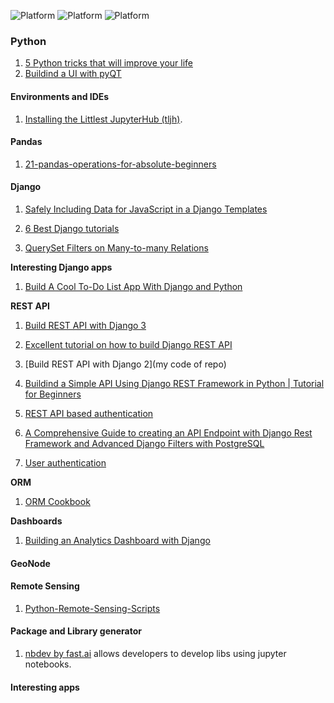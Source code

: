 ![Platform](https://img.shields.io/badge/Language-Python-yellow.svg?longCache=true)
![Platform](https://img.shields.io/badge/framework-Django-orange.svg?longCache=true)
![Platform](https://img.shields.io/badge/Product-GeoNode-blue.svg?longCache=true)

### Python
1. [5 Python tricks that will improve your life](https://www.youtube.com/watch?v=5tcs2qXP3Pg)
2. [Buildind a UI with pyQT](https://medium.com/@PanjiBrotoisworo/building-a-python-gui-with-pyqt-designer-987f8a400bdf)

#### Environments and IDEs

1. [Installing the Littlest JupyterHub (tljh)](http://tljh.jupyter.org/en/latest/howto/admin/https.html#howto-admin-https-manual).


#### Pandas

1. [21-pandas-operations-for-absolute-beginners](https://towardsdatascience.com/21-pandas-operations-for-absolute-beginners-5653e54f4cda)

#### Django

1. [Safely Including Data for JavaScript in a Django Templates](https://adamj.eu/tech/2020/02/18/safely-including-data-for-javascript-in-a-django-template/?fbclid=IwAR3VVrPY9x1mAxVr0zt9Xd-NlbfQ61Tv2ian3Vh3RD1C8LgoYzwba6c-61g)

2. [6 Best Django tutorials](https://sunscrapers.com/blog/6-best-django-tutorials-and-books-for-advanced-python-developers/?utm_source=facebook&utm_medium=group&utm_campaign=content&utm_content=django_python_web&fbclid=IwAR2q5q9a3S1Zb9Vxufjkvanup5a_7_iFCyXzQUcweDiWrdtz8XjN8Rr5dfo)

3. [QuerySet Filters on Many-to-many Relations](https://djangotricks.blogspot.com/2018/05/queryset-filters-on-many-to-many-relations.html)

__Interesting Django apps__
1. [Build A Cool To-Do List App With Django and Python](http://img.youtube.com/vi/fEqOW6FrokA/0.jpg)



__REST API__

1. [Build REST API with Django 3](https://medium.com/analytics-vidhya/build-a-django-restful-api-b7f4633d01bc)

2. [Excellent tutorial on how to build Django REST API](https://www.youtube.com/watch?v=TmsD8QExZ84)

3. [Build REST API with Django 2](my code of repo)

4. [Buildind a Simple API Using Django REST Framework in Python | Tutorial for Beginners](https://morioh.com/p/0e19c954ac19?f=5c21fb01c16e2556b555ab32&fbclid=IwAR0IhBUPboy4m0haMFGLTkiMPkb738nVwp0jQj3KM9lokdb5kPiF5-gRc8I)

5. [REST API based authentication](https://simpleisbetterthancomplex.com/tutorial/2018/11/22/how-to-implement-token-authentication-using-django-rest-framework.html)

6. [A Comprehensive Guide to creating an API Endpoint with Django Rest Framework and Advanced Django Filters with PostgreSQL](https://medium.com/@ozguryarikkas/a-guide-to-creating-an-api-endpoint-with-django-rest-framework-and-django-filters-with-postgresql-563a12b3accb)

7. [User authentication](https://www.easywaylearn.com/blog/django-rest-framework-user-authentication-tutorial/?fbclid=IwAR2MNnfVwIer2aEXr1MnMivrZiJHvcBhFK4phyQkbc60zB6pHSa-lqZMM5o)

__ORM__

1. [ORM Cookbook](https://books.agiliq.com/projects/django-orm-cookbook/en/latest/introduction.html?fbclid=IwAR3zMbeUkzv11ldp5CwWuIiGZfz_xvgscLk1Ha4fAXi1xZS1hNfI9XasROA)




__Dashboards__

1. [Building an Analytics Dashboard with Django](https://morioh.com/p/88d6fc714f52?fbclid=IwAR3aoj2pS0SBpvBkO7iZe3_jHmV9IeYYZj1FQ5jI2umxIUrrTvxeaLS2C-4)



#### GeoNode


#### Remote Sensing
1. [Python-Remote-Sensing-Scripts](https://github.com/JavierLopatin/Python-Remote-Sensing-Scripts?fbclid=IwAR0rlRhxwsLxFXnxzCgGWzLrDiV9Dcfm_O35TQogedv-vwfo76smEIebtGI)

#### Package and Library generator

1. [nbdev by fast.ai](http://nbdev.fast.ai/) allows developers to develop libs using jupyter notebooks.

#### Interesting apps
